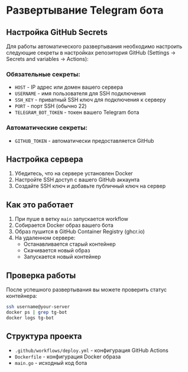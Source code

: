 # Развертывание Telegram бота

## Настройка GitHub Secrets

Для работы автоматического развертывания необходимо настроить следующие секреты в настройках репозитория GitHub (Settings → Secrets and variables → Actions):

### Обязательные секреты:
- `HOST` - IP адрес или домен вашего сервера
- `USERNAME` - имя пользователя для SSH подключения
- `SSH_KEY` - приватный SSH ключ для подключения к серверу
- `PORT` - порт SSH (обычно 22)
- `TELEGRAM_BOT_TOKEN` - токен вашего Telegram бота

### Автоматические секреты:
- `GITHUB_TOKEN` - автоматически предоставляется GitHub

## Настройка сервера

1. Убедитесь, что на сервере установлен Docker
2. Настройте SSH доступ с вашего GitHub аккаунта
3. Создайте SSH ключ и добавьте публичный ключ на сервер

## Как это работает

1. При пуше в ветку `main` запускается workflow
2. Собирается Docker образ вашего бота
3. Образ пушится в GitHub Container Registry (ghcr.io)
4. На удаленном сервере:
   - Останавливается старый контейнер
   - Скачивается новый образ
   - Запускается новый контейнер

## Проверка работы

После успешного развертывания вы можете проверить статус контейнера:

```bash
ssh username@your-server
docker ps | grep tg-bot
docker logs tg-bot
```

## Структура проекта

- `.github/workflows/deploy.yml` - конфигурация GitHub Actions
- `Dockerfile` - конфигурация Docker образа
- `main.go` - исходный код бота

